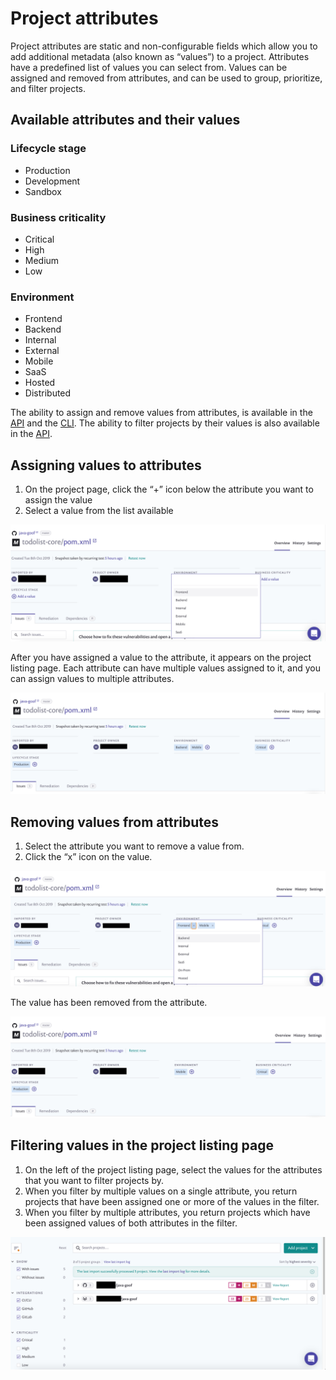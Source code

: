 # Project attributes

Project attributes are static and non-configurable fields which allow you to add additional metadata (also known as “values”) to a project. Attributes have a predefined list of values you can select from. Values can be assigned and removed from attributes, and can be used to group, prioritize, and filter projects.

## **Available attributes and their values**

### **Lifecycle stage**

* Production
* Development
* Sandbox

### **Business criticality**

* Critical
* High
* Medium
* Low

### **Environment**

* Frontend
* Backend
* Internal
* External
* Mobile
* SaaS
* Hosted
* Distributed

The ability to assign and remove values from attributes, is available in the [API](https://snyk.docs.apiary.io/#reference/projects/project-attributes) and the [CLI](../../../ide-tools/snyk-ide-plugins/snyk-cli.md). The ability to filter projects by their values is also available in the [API](https://snyk.docs.apiary.io/#reference/projects/project-attributes).

## **Assigning values to attributes**

1. On the project page, click the “+” icon below the attribute you want to assign the value
2. Select a value from the list available

![](../../../.gitbook/assets/gs1.png)

After you have assigned a value to the attribute, it appears on the project listing page. Each attribute can have multiple values assigned to it, and you can assign values to multiple attributes.

![](../../../.gitbook/assets/gs2.png)

## **Removing values from attributes**

1. Select the attribute you want to remove a value from.
2. Click the “x” icon on the value.

![](../../../.gitbook/assets/gs3.png)

The value has been removed from the attribute.

![](../../../.gitbook/assets/gs4.png)

## **Filtering values in the project listing page**

1. On the left of the project listing page, select the values for the attributes that you want to filter projects by.
2. When you filter by multiple values on a single attribute, you return projects that have been assigned one or more of the values in the filter.
3. When you filter by multiple attributes, you return projects which have been assigned values of both attributes in the filter.

![](../../../.gitbook/assets/gs5.png)
